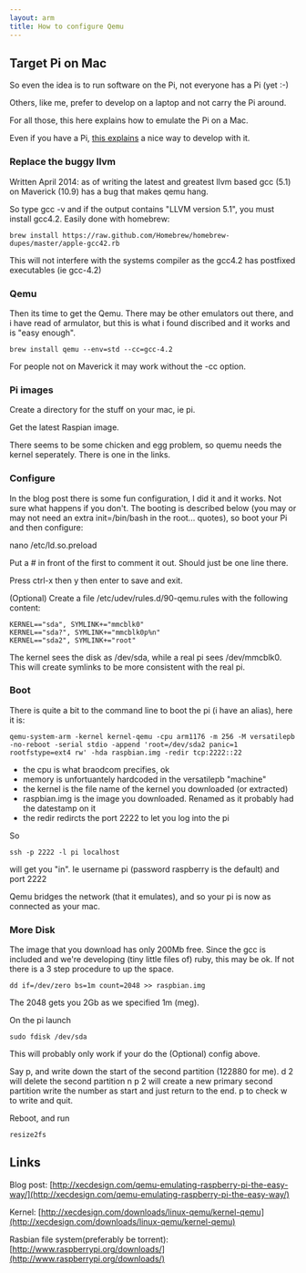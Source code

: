 ```yaml
---
layout: arm
title: How to configure Qemu
---
```


## Target Pi on Mac


So even the idea is to run software on the Pi, not everyone has a Pi (yet :-)

Others, like me, prefer to develop on a laptop and not carry the Pi around.

For all those, this here explains how to emulate the Pi on a Mac.

Even if you have a Pi, [this explains](/remote_pi.html) a nice way to develop with it.

### Replace the buggy llvm


Written April 2014: as of writing the latest and greatest llvm based gcc (5.1) on Maverick (10.9) has a bug that makes qemu hang.

So type gcc -v and if the output contains "LLVM version 5.1", you must install gcc4.2. Easily done with homebrew:

    brew install https://raw.github.com/Homebrew/homebrew-dupes/master/apple-gcc42.rb

This will not interfere with the systems compiler as the gcc4.2 has postfixed executables (ie gcc-4.2)

### Qemu

Then its time to get the Qemu. There may be other emulators out there, and i have read of armulator, but this is what i found discribed and it works and is "easy enough".

    brew install qemu --env=std --cc=gcc-4.2

For people not on Maverick it may work without the -cc option.

### Pi images

Create a directory for the stuff on your mac, ie pi.

Get the latest Raspian image.

There seems to be some chicken and egg problem, so quemu needs the kernel seperately. There is one in the links.

### Configure

In the blog post there is some fun configuration, I did it and it works. Not sure what happens if you don't.
The booting is described below (you may or may not need an extra init=/bin/bash in the root... quotes), so boot your Pi and then configure:

   nano /etc/ld.so.preload

Put a # in front of the first to comment it out. Should just be one line there.

Press ctrl-x then y then enter to save and exit.

(Optional) Create a file /etc/udev/rules.d/90-qemu.rules with the following content:

    KERNEL=="sda", SYMLINK+="mmcblk0"
    KERNEL=="sda?", SYMLINK+="mmcblk0p%n"
    KERNEL=="sda2", SYMLINK+="root"

The kernel sees the disk as /dev/sda, while a real pi sees /dev/mmcblk0.
This will create symlinks to be more consistent with the real pi.

### Boot

There is quite a bit to the command line to boot the pi (i have an alias), here it is:

    qemu-system-arm -kernel kernel-qemu -cpu arm1176 -m 256 -M versatilepb -no-reboot -serial stdio -append 'root=/dev/sda2 panic=1 rootfstype=ext4 rw' -hda raspbian.img -redir tcp:2222::22

- the cpu is what braodcom precifies, ok
- memory is unfortuantely hardcoded in the versatilepb "machine"
- the kernel is the file name of the kernel you downloaded (or extracted)
- raspbian.img is the image you downloaded. Renamed as it probably had the datestamp on it
- the redir redircts the port 2222 to let you log into the pi

So

    ssh -p 2222 -l pi localhost

will get you "in". Ie username pi (password raspberry is the default) and port 2222

Qemu bridges the network (that it emulates), and so your pi is now as connected as your mac.

### More Disk

The image that you download has only 200Mb free. Since the gcc is included and we're developing (tiny little files of) ruby, this may be ok. If not there is a 3 step procedure to up the space.

    dd if=/dev/zero bs=1m count=2048 >> raspbian.img

The 2048 gets you 2Gb as we specified 1m (meg).

On the pi launch

    sudo fdisk /dev/sda

This will probably only work if your do the (Optional) config above.

Say p, and write down the start of the second partition (122880 for me).
d 2 will delete the second partition
n p 2 will create a new primary second partition
write the number as start and just return to the end.
p to check
w to write and quit.

Reboot, and run

    resize2fs

Links
-----

Blog post: [http://xecdesign.com/qemu-emulating-raspberry-pi-the-easy-way/](http://xecdesign.com/qemu-emulating-raspberry-pi-the-easy-way/)

Kernel: [http://xecdesign.com/downloads/linux-qemu/kernel-qemu](http://xecdesign.com/downloads/linux-qemu/kernel-qemu)

Rasbian file system(preferably be torrent): [http://www.raspberrypi.org/downloads/](http://www.raspberrypi.org/downloads/)
